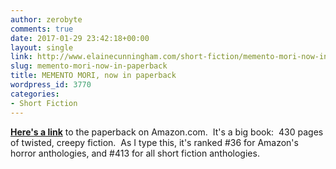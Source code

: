 ```yaml
---
author: zerobyte
comments: true
date: 2017-01-29 23:42:18+00:00
layout: single
link: http://www.elainecunningham.com/short-fiction/memento-mori-now-in-paperback/
slug: memento-mori-now-in-paperback
title: MEMENTO MORI, now in paperback
wordpress_id: 3770
categories:
- Short Fiction
---
```


[**Here's a link**](https://www.amazon.com/dp/1927598567/) to the paperback on Amazon.com.  It's a big book:  430 pages of twisted, creepy fiction.  As I type this, it's ranked #36 for Amazon's horror anthologies, and #413 for all short fiction anthologies.
